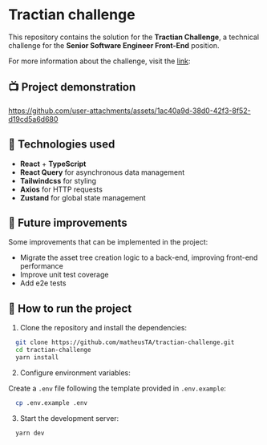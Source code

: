 # Tractian challenge

This repository contains the solution for the **Tractian Challenge**, a technical challenge for the **Senior Software Engineer Front-End** position.

For more information about the challenge, visit the [link](https://tractian.com/en):

## 📺 Project demonstration


https://github.com/user-attachments/assets/1ac40a9d-38d0-42f3-8f52-d19cd5a6d680


## 🚀 Technologies used

- **React** + **TypeScript**
- **React Query** for asynchronous data management
- **Tailwindcss** for styling
- **Axios** for HTTP requests
- **Zustand** for global state management

## 📌 Future improvements

Some improvements that can be implemented in the project:

- Migrate the asset tree creation logic to a back-end, improving front-end performance
- Improve unit test coverage
- Add e2e tests

## 📄 How to run the project

1. Clone the repository and install the dependencies:

```bash
  git clone https://github.com/matheusTA/tractian-challenge.git
  cd tractian-challenge
  yarn install
```

2. Configure environment variables:

Create a `.env` file following the template provided in `.env.example`:

```bash
  cp .env.example .env
```

3. Start the development server:

```bash
  yarn dev
```
